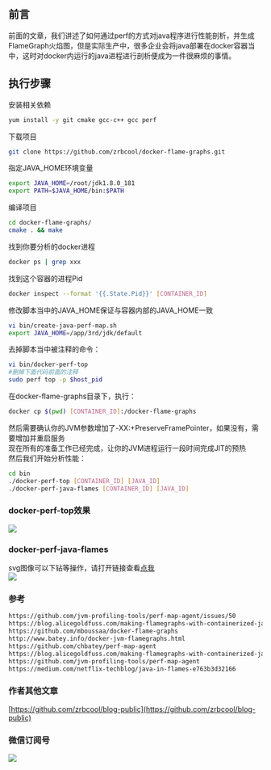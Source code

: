 ## 前言
前面的文章，我们讲述了如何通过perf的方式对java程序进行性能剖析，并生成FlameGraph火焰图，但是实际生产中，很多企业会将java部署在docker容器当中，这时对docker内运行的java进程进行剖析便成为一件很麻烦的事情。

## 执行步骤
安装相关依赖
```bash
yum install -y git cmake gcc-c++ gcc perf
```
下载项目
```bash
git clone https://github.com/zrbcool/docker-flame-graphs.git
```
指定JAVA_HOME环境变量
```bash
export JAVA_HOME=/root/jdk1.8.0_181
export PATH=$JAVA_HOME/bin:$PATH
```
编译项目
```bash
cd docker-flame-graphs/
cmake . && make
```

找到你要分析的docker进程
```bash
docker ps | grep xxx
```  
找到这个容器的进程Pid
```bash
docker inspect --format '{{.State.Pid}}' [CONTAINER_ID]
```
修改脚本当中的JAVA_HOME保证与容器内部的JAVA_HOME一致  
```bash
vi bin/create-java-perf-map.sh
export JAVA_HOME=/app/3rd/jdk/default
```
去掉脚本当中被注释的命令：  
```bash
vi bin/docker-perf-top
#删掉下面代码前面的注释
sudo perf top -p $host_pid
```
在docker-flame-graphs目录下，执行：  
```bash
docker cp $(pwd) [CONTAINER_ID]:/docker-flame-graphs
```
然后需要确认你的JVM参数增加了-XX:+PreserveFramePointer，如果没有，需要增加并重启服务  
现在所有的准备工作已经完成，让你的JVM进程运行一段时间完成JIT的预热  
然后我们开始分析性能：  
```bash
cd bin
./docker-perf-top [CONTAINER_ID] [JAVA_ID]
./docker-perf-java-flames [CONTAINER_ID] [JAVA_ID]
```
### docker-perf-top效果
![](http://oss.zrbcool.top/picgo/docker-java-perf-top.png)
### docker-perf-java-flames
svg图像可以下钻等操作，请打开链接查看[点我](http://oss.zrbcool.top/picgo/docker-java-perf-flamegraph.svg)  
![](http://oss.zrbcool.top/picgo/docker-java-perf-flamegraph.svg)


### 参考
```bash
https://github.com/jvm-profiling-tools/perf-map-agent/issues/50  
https://blog.alicegoldfuss.com/making-flamegraphs-with-containerized-java/  
https://github.com/mboussaa/docker-flame-graphs  
http://www.batey.info/docker-jvm-flamegraphs.html  
https://github.com/chbatey/perf-map-agent  
https://blog.alicegoldfuss.com/making-flamegraphs-with-containerized-java/  
https://github.com/jvm-profiling-tools/perf-map-agent  
https://medium.com/netflix-techblog/java-in-flames-e763b3d32166  
```
### 作者其他文章
[https://github.com/zrbcool/blog-public](https://github.com/zrbcool/blog-public)  
### 微信订阅号
![](http://oss.zrbcool.top/Fv816XFbZB2JQazo5LHBoy2_SGVz)